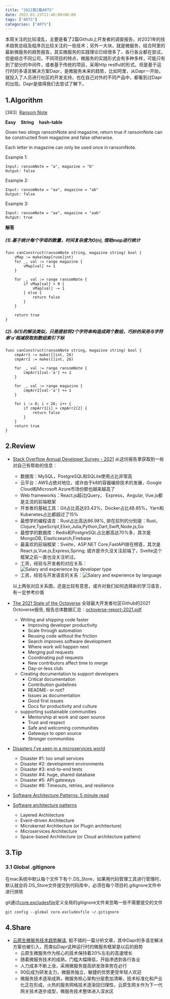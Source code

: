 ```yaml
---
title: "2022第2篇ARTS"
date: 2022-01-15T21:40:00+08:00
tags: ["ARTS"]
categories: ["ARTS"]
---
```


本周关注的比较凌乱，主要是看了2篇Github上开发者的调查报告，对2021年的技术趋势总结及程序员比较关注的一些技术；另外一大块，就是微服务，结合阿里的最新微服务的趋势报告，其实微服务的实践理论已经很多了，各行各业都在尝试，但是结合不同公司，不同项目的特点，微服务的实践形式会有多种多样，可能只有到了部分的中间件，或者基于传统的项目，采用http restful的形式。但是基于运行时的多语言解决方案Dapr，是微服务未来的趋势，比如阿里，从Dapr一开始，就投入了人员进行社区的开发支持，也在自己对外的不同产品中，都看到过Dapr的出现。Dapr是值得我们去尝试了解下。

## 1.Algorithm

[383]&nbsp;&nbsp;[Ransom Note](https://leetcode.com/problems/ransom-note/)

**Easy** &nbsp;&nbsp; **String** &nbsp;&nbsp; **hash-table**

Given two stings ransomNote and magazine, return true if ransomNote can be constructed from magazine and false otherwise.

Each letter in magazine can only be used once in ransomNote.

Example 1:

```
Input: ransomNote = "a", magazine = "b"
Output: false
```

Example 2:

```
Input: ransomNote = "aa", magazine = "ab"
Output: false
```

Example 3:

```
Input: ransomNote = "aa", magazine = "aab"
Output: true
```

**解答**

##### (1).基于统计每个字母的数量，时间复杂度为O(n), 借助map进行统计

```
func canConstruct(ransomNote string, magazine string) bool {
	vMap := make(map[rune]int)
	for _, val := range magazine {
		vMap[val] += 1
	}

	for _, val := range ransomNote {
		if vMap[val] > 0 {
			vMap[val] -= 1
		} else {
			return false
		}
	}

	return true
}
```

##### (2).与(1)的解法类似，只是提前将2个字符串构造成两个数组，巧妙的采用与字符串'a'相减获取到数组索引下标

```
func canConstruct(ransomNote string, magazine string) bool {
	cmpArr1 := make([]int, 26)
	cmpArr2 := make([]int, 26)

	for _, val := range ransomNote {
		cmpArr1[val-'a'] += 1
	}

	for _, val := range magazine {
		cmpArr2[val-'a'] += 1
	}

	for i := 0; i < 26; i++ {
		if cmpArr1[i] > cmpArr2[2] {
			return false
		}
	}
	return true
}
```

## 2.Review
* [Stack Overflow Annual Developer Survey - 2021](https://insights.stackoverflow.com/survey/2021)
从这份报告里获取到一些对自己有帮助的信息：
  * 数据库：MySQL，PostgreSQL和SQLite使用占比非常高
  * 云平台：AWS占绝对地位，或许由于k8的容器编排技术的发展，Google Cloud和Microsoft Azure市场份额也越来越高了
  * Web frameworks：React.js超过jQuery， Express，Angular, Vue.js都是主流的前端框架
  * 开发者的基础工具：Git占比高达93.43%，Docker占比48.85%，Yarn和Kubenetes占比都超过了15%
  * 最想学的编程语言：Rust占比高达86.98%, 排在前列的分别是：Rust，Clojure,TypeScript,Elixir,Julia,Python,Dart,Swift,Node.js,Go
  * 最想学的数据库：Redis和PostgreSQL占比都高达70%多，其次是MongoDB, Elasticsearch,Firebase
  * 最喜欢的前端框架：Svelte，ASP.NET Core,FastAPI排在榜首，其次是React.js,Vue.js,Express,Spring; 或许是许久没关注前端了，Svelte这个框架之前一直也没关注听过。
  * 工资，经验与开发者的对应关系：![Salary and experience by developer type](/img/arts/Salary-experience-developer-type.jpg)
  * 工资，经验与开发语言的关系：![Salary and experience by language](/img/arts/Salary-experience-developer-type.jpg)

   以上两张对应关系图，还是比较有意思，或许对我们如何选择新的学习语言，有一定参考价值
* [The 2021 State of the Octoverse](https://octoverse.github.com/)
全球最大开发者社区Github的2021 Octoverse报告, 报告总体数据汇总：[octoverse-report-2021.pdf](https://octoverse.github.com/static/octoverse-report-2021.pdf)
  * Writing and shipping code faster
    * Improving developer productivity
    * Scale through automation
    * Reusing code without the friction
    * Search improves software development
    * Where work will happen next
    * Merging pull requests
    * Coordinating pull requests
    * New contributors affect time to merge
    * Day-or-less club
  * Creating documentation to support developers
    * Critical documentation
    * Contribution guidelines
    * README- or not?
    * Issues as documentation
    * Good first issues
    * Docs for productivity and culture
  * supporting sustainable communities
    * Mentorship at work and open source
    * Trust and respect
    * Safe and welcoming communities
    * Gateways to open source
    * Stronger communities
* [Disasters I've seen in a microservices world](https://world.hey.com/joaoqalves/disasters-i-ve-seen-in-a-microservices-world-a9137a51)
  * Disaster #1: too small services
  * Disaster #2: development environments
  * Disaster #3: end-to-end tests
  * Disaster #4: huge, shared database
  * Disaster #5: API gateways
  * Disaster #6: Timeouts, retries, and resilience

* [Software Architecture Patterns: 5 minute read](https://orkhanscience.medium.com/software-architecture-patterns-5-mins-read-e9e3c8eb47d2)
* [Software architecture patterns](https://www.oreilly.com/content/software-architecture-patterns/)
  * Layered Architecture
  * Event-driven Architecture
  * Microkernel Architecture (or Plugin architecture)
  * Microservices Architecture
  * Space-based Architecture (or Cloud architecture pattern)

## 3.Tip
### 3.1 Global .gitignore
在mac系统中默认每个文件下有个.DS_Store，如果用代码管理工具进行管理时，默认就会将.DS_Store文件提交到代码库中，必须在每个项目的.gitignore文件中进行排除

git通过[core.excludesfile](https://git-scm.com/docs/gitignore)定义全局的gitignore文件来忽略一些不需要提交的文件
```
git config --global core.excludesfile ~/.gitignore
```

## 4.Share
* [云原生微服务技术趋势解读](https://mp.weixin.qq.com/s/wHJ1BJlWeJYHVgShHGlF7A), 挺不错的一篇分析文章，其中Dapr的多语言解决方案也被引入，而类似Dapr这种运行时的微服务框架是以后的趋势
  * 云原生微服务作为核心的技术保持着20%左右的高速增长
  * 随着微服务技术的成熟，门槛大幅降低，开始渗透到各行各业
  * 人力成本不断上涨，采用微服务提高研发效率势在必行
  * 90后成为研发主力，微服务独立、敏捷的优势更受年轻人欢迎
  * 微服务技术逐渐成熟，微服务核心架构分层愈加清晰，技术标准化和产业化正在形成，火热的服务网格技术逐渐回归理性，云原生网关作为下一代网关技术逐步成型，微服务技术整体进入深水区